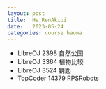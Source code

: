 ```yaml
---
layout: post
title:  He_RenAkioi
date:   2023-05-24
categories: course haoma
---
```


*   LibreOJ 2398	自然公园
*   LibreOJ 3364	植物比较
*   LibreOJ 3524	钥匙
*   TopCoder 14379	RPSRobots